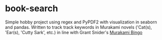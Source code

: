 # book-search

Simple hobby project using regex and PyPDF2 with visualization in seaborn and pandas. Written to track track keywords in Murakami novels ('Cat(s), 'Ear(s), 'Cutty Sark', etc.) in line with Grant Snider's [Murakami Bingo](https://static01.nyt.com/images/2012/06/03/books/review/Snider-sub/Snider-sub-custom1.jpg)

